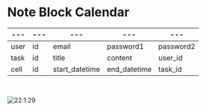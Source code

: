 # Note Block Calendar

|---|---|---|---|---|
|---|---|---|---|---|
| user | id | email | password1 | password2 |
| task | id | title | content | user_id |
| cell | id | start_datetime | end_datetime | task_id |

<br>

![22:1:29](https://user-images.githubusercontent.com/47287801/151664129-ea2eadf0-bfb0-48ea-a1bc-29143850c4cf.gif)
